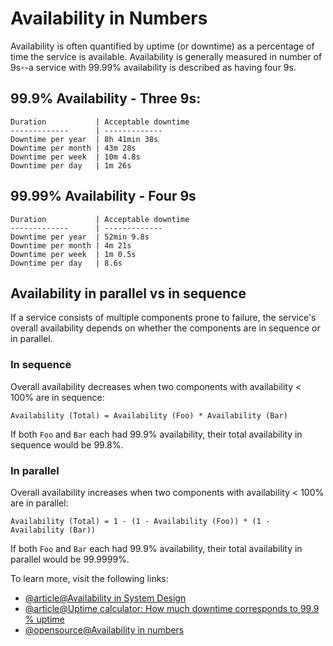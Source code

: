 # Availability in Numbers

Availability is often quantified by uptime (or downtime) as a percentage of time the service is available. Availability is generally measured in number of 9s--a service with 99.99% availability is described as having four 9s.

## 99.9% Availability - Three 9s:

```
Duration           | Acceptable downtime
-------------      | -------------
Downtime per year  | 8h 41min 38s
Downtime per month | 43m 28s
Downtime per week  | 10m 4.8s
Downtime per day   | 1m 26s
```

## 99.99% Availability - Four 9s

```
Duration           | Acceptable downtime
-------------      | -------------
Downtime per year  | 52min 9.8s
Downtime per month | 4m 21s
Downtime per week  | 1m 0.5s
Downtime per day   | 8.6s
```

## Availability in parallel vs in sequence

If a service consists of multiple components prone to failure, the service's overall availability depends on whether the components are in sequence or in parallel.

### In sequence

Overall availability decreases when two components with availability < 100% are in sequence:

```
Availability (Total) = Availability (Foo) * Availability (Bar)
```

If both `Foo` and `Bar` each had 99.9% availability, their total availability in sequence would be 99.8%.

### In parallel

Overall availability increases when two components with availability < 100% are in parallel:

```
Availability (Total) = 1 - (1 - Availability (Foo)) * (1 - Availability (Bar))
```

If both `Foo` and `Bar` each had 99.9% availability, their total availability in parallel would be 99.9999%.

To learn more, visit the following links:

- [@article@Availability in System Design](https://www.enjoyalgorithms.com/blog/availability-system-design-concept/)
- [@article@Uptime calculator: How much downtime corresponds to 99.9 % uptime](https://uptime.is/)
- [@opensource@Availability in numbers](https://github.com/maxculley/developer-roadmap.git)